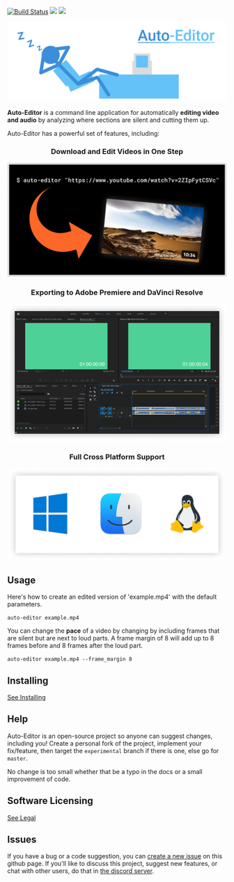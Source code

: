 [![Build Status](https://travis-ci.com/WyattBlue/auto-editor.svg?branch=master)](https://travis-ci.com/WyattBlue/auto-editor)
<a href="https://discord.com/invite/kMHAWJJ/"><img src="https://img.shields.io/badge/discord-kMHAWJJ-brightgreen.svg"></a>
<img src="https://img.shields.io/badge/version-20w45a-blue.svg">
<p align="center"><img src="https://raw.githubusercontent.com/WyattBlue/auto-editor/master/resources/auto-editor_banner.png" width="700"></p>

**Auto-Editor** is a command line application for automatically **editing video and audio** by analyzing where sections are silent and cutting them up.


Auto-Editor has a powerful set of features, including:

<h3 align="center">Download and Edit Videos in One Step</h3>
<p align="center"><img src="https://raw.githubusercontent.com/WyattBlue/auto-editor/master/resources/download_url.png" width="600" title="Supports other websites too! Not just YouTube."></p>

<h3 align="center">Exporting to Adobe Premiere and DaVinci Resolve</h2>
<p align="center"><img src="https://raw.githubusercontent.com/WyattBlue/auto-editor/master/resources/premiere_editing.png" width="700" title="Final Cut Pro and a few others might also work."></p>

<h3 align="center">Full Cross Platform Support</h3>
<p align="center"><img src="https://raw.githubusercontent.com/WyattBlue/auto-editor/master/resources/cross_platform.png" width="500" title="and chromeOS, but they are tricky to set up."></p>

## Usage
Here's how to create an edited version of 'example.mp4' with the default parameters.
```
auto-editor example.mp4
```

You can change the **pace** of a video by changing by including frames that are silent but are next to loud parts. A frame margin of 8 will add up to 8 frames before and 8 frames after the loud part.

```
auto-editor example.mp4 --frame_margin 8
```

## Installing
[See Installing](https://github.com/WyattBlue/auto-editor/blob/master/resources/installing.md)

## Help

Auto-Editor is an open-source project so anyone can suggest changes, including you! Create a personal fork of the project, implement your fix/feature, then target the `experimental` branch if there is one, else go for `master`.

No change is too small whether that be a typo in the docs or a small improvement of code.

## Software Licensing
[See Legal](https://github.com/WyattBlue/auto-editor/blob/master/resources/legalinfo.md)

## Issues
If you have a bug or a code suggestion, you can [create a new issue](https://github.com/WyattBlue/auto-editor/issues/new) on this github page. If you'll like to discuss this project, suggest new features, or chat with other users, do that in [the discord server](https://discord.com/invite/kMHAWJJ).